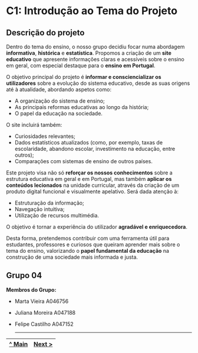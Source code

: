 # C1: Introdução ao Tema do Projeto

## Descrição do projeto

Dentro do tema do ensino, o nosso grupo decidiu focar numa abordagem **informativa**, **histórica** e **estatística**. Propomos a criação de um **site educativo** que apresente informações claras e acessíveis sobre o ensino em geral, com especial destaque para o **ensino em Portugal**.

O objetivo principal do projeto é **informar e consciencializar os utilizadores** sobre a evolução do sistema educativo, desde as suas origens até à atualidade, abordando aspetos como:

- A organização do sistema de ensino;
- As principais reformas educativas ao longo da história;
- O papel da educação na sociedade.

O site incluirá também:

- Curiosidades relevantes;
- Dados estatísticos atualizados (como, por exemplo, taxas de escolaridade, abandono escolar, investimento na educação, entre outros);
- Comparações com sistemas de ensino de outros países.

Este projeto visa não só **reforçar os nossos conhecimentos** sobre a estrutura educativa em geral e em Portugal, mas também **aplicar os conteúdos lecionados** na unidade curricular, através da criação de um produto digital funcional e visualmente apelativo. Será dada atenção à:

- Estruturação da informação;
- Navegação intuitiva;
- Utilização de recursos multimédia.

O objetivo é tornar a experiência do utilizador **agradável e enriquecedora**.

Desta forma, pretendemos contribuir com uma ferramenta útil para estudantes, professores e curiosos que queiram aprender mais sobre o tema do ensino, valorizando o **papel fundamental da educação** na construção de uma sociedade mais informada e justa.

## Grupo 04

**Membros do Grupo:**

- Marta Vieira  A046756
- Juliana Moreira  A047188
- Felipe Castilho  A047152 

  ---
[^ Main](https://github.com/inf2425tig04/trabalho_ti/) | [Next >](capitulo_2.md)
:--- | ---: 
